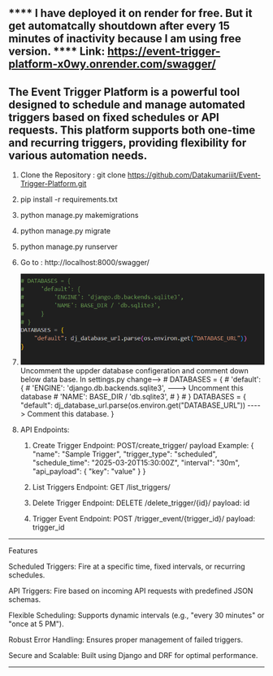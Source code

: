 **** I have deployed it on render for free. But it get automatcally shoutdown after every 15 minutes of inactivity because  I am using free version. ****
Link:  https://event-trigger-platform-x0wy.onrender.com/swagger/
------------------------------------------------------------------------------------
The Event Trigger Platform is a powerful tool designed to schedule and manage automated triggers based on fixed schedules or API requests. This platform supports both one-time and recurring triggers, providing flexibility for various automation needs.
-----------------------------------------------------------------------------------



1. Clone the Repository : git clone https://github.com/Datakumariiit/Event-Trigger-Platform.git
2. pip install -r requirements.txt
3. python manage.py makemigrations
4. python manage.py migrate
5. python manage.py runserver
6. Go to : http://localhost:8000/swagger/
7. ![alt text](image.png)  Uncomment the uppder database configeration and comment down below data base.
                In settings.py change-->
                # DATABASES = {
                #     'default': {
                #         'ENGINE': 'django.db.backends.sqlite3',                    ---> Uncomment this database
                #         'NAME': BASE_DIR / 'db.sqlite3',
                #     }
                # }
                DATABASES = {
                    "default": dj_database_url.parse(os.environ.get("DATABASE_URL"))        ----> Comment this database.
                }   

8. API Endpoints:
    1. Create Trigger
       Endpoint: POST/create_trigger/
       payload Example:  {
                              "name": "Sample Trigger",
                              "trigger_type": "scheduled",
                              "schedule_time": "2025-03-20T15:30:00Z",
                              "interval": "30m",
                              "api_payload": { "key": "value" }
                          }
    2. List Triggers
        Endpoint: GET /list_triggers/

    3. Delete Trigger
        Endpoint: DELETE /delete_trigger/{id}/
        payload: id

    4. Trigger Event
        Endpoint: POST /trigger_event/{trigger_id}/
        payload: trigger_id

-------------------------------------------------------------------------------------------
Features

Scheduled Triggers: Fire at a specific time, fixed intervals, or recurring schedules.

API Triggers: Fire based on incoming API requests with predefined JSON schemas.

Flexible Scheduling: Supports dynamic intervals (e.g., "every 30 minutes" or "once at 5 PM").

Robust Error Handling: Ensures proper management of failed triggers.

Secure and Scalable: Built using Django and DRF for optimal performance.

-------------------------------------------------------------------------------
